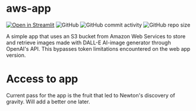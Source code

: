 # aws-app


[![Open in Streamlit](https://static.streamlit.io/badges/streamlit_badge_black_white.svg)](https://luis-aws.streamlitapp.com/)
![GitHub](https://img.shields.io/github/license/lperezmo/aws-app)
![GitHub commit activity](https://img.shields.io/github/commit-activity/m/lperezmo/aws-app)
![GitHub repo size](https://img.shields.io/github/repo-size/lperezmo/aws-app)

A simple app that uses an S3 bucket from Amazon Web Services to store and retrieve images made with DALL-E AI-image generator through OpenAI's API. This bypasses token limitations encountered on the web app version.

# Access to app
Current pass for the app is the fruit that led to Newton's discovery of gravity. Will add a better one later.